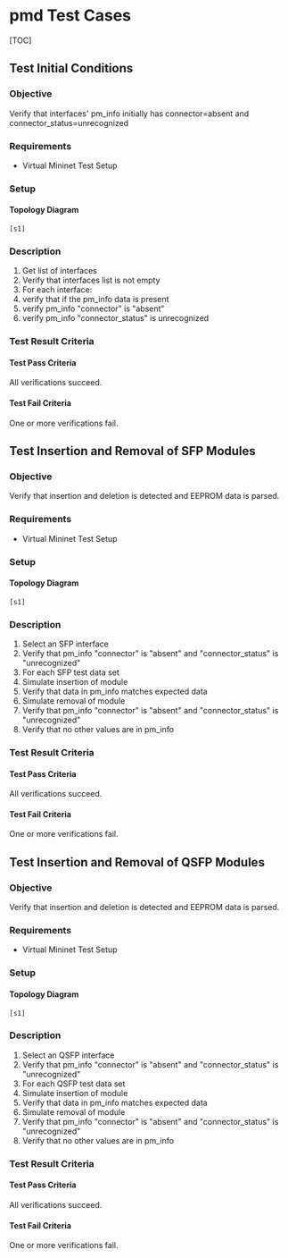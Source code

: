 pmd Test Cases
==============

[TOC]

## Test Initial Conditions
### Objective
Verify that interfaces' pm\_info initially has connector=absent and connector\_status=unrecognized
### Requirements
 - Virtual Mininet Test Setup
### Setup
#### Topology Diagram
```
[s1]
```
### Description ###
1. Get list of interfaces
2. Verify that interfaces list is not empty
3. For each interface:
  1. verify that if the pm\_info data is present
  2. verify pm\_info "connector" is "absent"
  3. verify pm\_info "connector\_status" is unrecognized
### Test Result Criteria
#### Test Pass Criteria
All verifications succeed.
#### Test Fail Criteria
One or more verifications fail.

## Test Insertion and Removal of SFP Modules
### Objective
Verify that insertion and deletion is detected and EEPROM data is parsed.
### Requirements
 - Virtual Mininet Test Setup
### Setup
#### Topology Diagram
```
[s1]
```
### Description
1. Select an SFP interface
2. Verify that pm\_info "connector" is "absent" and "connector\_status" is "unrecognized"
3. For each SFP test data set
  1. Simulate insertion of module
  2. Verify that data in pm\_info matches expected data
  3. Simulate removal of module
  4. Verify that pm\_info "connector" is "absent" and "connector\_status" is "unrecognized"
  5. Verify that no other values are in pm\_info
### Test Result Criteria
#### Test Pass Criteria
All verifications succeed.
#### Test Fail Criteria
One or more verifications fail.

## Test Insertion and Removal of QSFP Modules
### Objective
Verify that insertion and deletion is detected and EEPROM data is parsed.
### Requirements
 - Virtual Mininet Test Setup
### Setup
#### Topology Diagram
```
[s1]
```
### Description
1. Select an QSFP interface
2. Verify that pm\_info "connector" is "absent" and "connector\_status" is "unrecognized"
3. For each QSFP test data set
  1. Simulate insertion of module
  2. Verify that data in pm\_info matches expected data
  3. Simulate removal of module
  4. Verify that pm\_info "connector" is "absent" and "connector\_status" is "unrecognized"
  5. Verify that no other values are in pm\_info
### Test Result Criteria
#### Test Pass Criteria
All verifications succeed.
#### Test Fail Criteria
One or more verifications fail.
